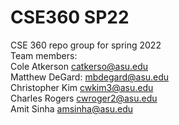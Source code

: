 # CSE360 SP22
CSE 360 repo group for spring 2022 <br/>
Team members: <br/>
Cole Atkerson catkerso@asu.edu <br/>
Matthew DeGard: mbdegard@asu.edu <br/>
Christopher Kim cwkim3@asu.edu <br/>
Charles Rogers cwroger2@asu.edu <br/>
Amit Sinha amsinha@asu.edu <br/>
